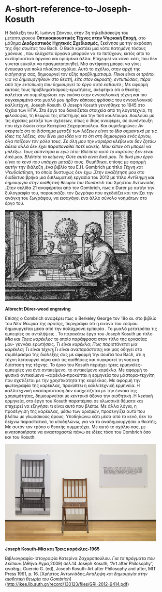 # A-short-reference-to-Joseph-Kosuth

Η διάλεξη του Κ. Ιωάννη Ζάννου, στην  3η τηλεδιάσκεψη του μεταπτυχιακού **Οπτικοακουστικές Τέχνες στην Ψηφιακή Εποχή**, στο μάθημα **Διαδραστικός Ηχητικός Σχεδιασμός**, ξεκίνησε με την ακρόαση της  *6ης σουίτας* του Βach.
Ο Βach  κρατάει μια νότα πατημένη τόσους χρόνους , που ελάχιστα όργανα μπορούν να το πετύχουν, εκτός από το εκκλησιαστικό όργανο και  ορισμένα άλλα. Επιχειρεί να κάνει κάτι, που δεν γίνεται εύκολα  να πραγματοποιηθεί. Μια αντίφαση μπορεί να γίνει έναυσμα για πολύ πλούσια σχόλια. Αυτό το σχόλιο, στην αρχή της εισήγησης σας, δημιουργεί τον εξής προβληματισμό.
*Ποιοι είναι  οι τρόποι για να δημιουργηθούν στο θεατή, είτε στον ακροατή, εντυπώσεις, πέρα από την εντύπωση που δημιουργεί το έργο αυτό καθαυτό* ;
Με αφορμή αυτούς τους προβληματισμούς-ερωτήσεις, σκέφτηκα ότι ο θεατής καλείται να συμπληρώσει την εικόνα στην εννοιολογική τέχνη και πιο συγκεκριμένα στο μυαλό μου ήρθαν κάποιες φράσεις του εννοιολογικού καλλιτέχνη, Joseph Kosuth.
Ο Joseph Kosuth γεννήθηκε το 1945 στο Οχάιο των ΗΠΑ. Στο έργο του δανείζεται στοιχεία από τη λογοτεχνία, τη φιλοσοφία, τη θεωρία της επιστήμης και την ποπ κουλτούρα. 
Δουλεύει με τις σχέσεις μεταξύ των σχέσεων, όπως ο ίδιος αναφέρει, σε συνέντευξη που είχε δώσει στην Κατερίνα Ζαχαροπούλου. 
Και συμπληρώνει: *Αν σκεφτείς ότι το διάστημα μεταξύ των λέξεων είναι το ίδιο σημαντικό με τις ίδιες τις λέξεις, σου δίνει μια ιδέα για το ότι στη δημιουργία ενός έργου, όλα παίζουν τον ρόλο τους. Σε όλη μου την καριέρα κλέβω και δεν ζητάω άδεια αλλά δεν έχει παραπονεθεί ποτέ κανείς. Μου είπαν ότι μπορεί να μπλέξω. Τους απάντησα κι εγώ τότε: Βλέπετε αυτό το καρτούν; Δεν είναι δικό μου. Βλέπετε το κείμενο; Ούτε αυτό είναι δικό μου. Το δικό μου έργο είναι το κενό που υπάρχει μεταξύ τους*.
Θυμήθηκα, επίσης με αφορμή αυτήν την διάλεξη ,ένα βιβλίο του  Ε.Η. Gombrich με τίτλο *Τέχνη και Ψευδαίσθηση*, το οποίο δυστυχώς δεν έχω .Στην αναζήτηση μου στο διαδίκτυο βρήκα μια διπλωματική εργασία του 2012 με τίτλο *Αντίληψη και δημιουργία στην αισθητική θεωρία του  Gombrich* του Χρήστου Αντωνιάδη .Στην σελίδα 21 αναφέρεται από τον Gombrich,  πως ο  Durer με αυτήν την ξυλογραφία του, παρουσιάζει τον ζωγράφο που σχεδιάζει και τονίζει την ανάγκη του ζωγράφου, να εισαγάγει ένα άλλο σύνολο νοημάτων στο έργο του. 


<img src=./Durer.jpg/ title = "Albrecht Dürer-wood engraving" width = "420" height = "300" />

**Albrecht Dürer-wood engraving** 

Επίσης ο Combrich αναφέρει πως ο Berkeley George  τον 18ο αι. στο βιβλίο του *Νέα Θεωρία της όρασης*, περιγράφει  ότι η εικόνα του κόσμου δημιουργείται  μέσα από την πολύχρονη εμπειρία . Το μυαλό μετατρέπει τις εμπειρίες σε αντιλήψεις . 
Το παρακάτω έργο του Joseph Kosuth με τίτλο *Μία και Τρεις καρέκλες* το οποίο  παράφρασα στον τίτλο της εργασίας μου- γεννάει ερωτήσεις.
*Τι είναι καρέκλα; Πως παριστάνεται μια καρέκλα*; *Τι είναι τέχνη*;*Τι είναι αναπαράσταση*;  και μας οδηγεί στο συμπέρασμα της διάλεξης σας με αφορμή την σουίτα του Bach, ότι η τέχνη λειτουργεί πέρα από τις αισθήσεις και συγκροτεί τη νοητική διάσταση της τέχνης.
Το έργο του Kosuth περιέχει τρεις ερμηνείες-εμπειρίες  για ένα  αντικείμενο, το αντικείμενο καρέκλα. Με αφορμή το φυσικό αντικείμενο –καρέκλα-προκύπτει η  ερμηνεία του μάστορα-τεχνίτη που σχετίζεται με την χρηστικότητα της καρέκλας. Με αφορμή την φωτογραφία της καρέκλας, προκύπτει η καλλιτεχνική ερμηνεία. Η καλλιτεχνική αναπαράσταση δεν συσχετίζεται με την έννοια της χρησιμότητας, δημιουργείται με κεντρικό άξονα  την  αισθητική .Η λεκτική ερμηνεία, στο έργο του Kosuth παραπέμπει σε γλωσσικά θέματα και επιχειρεί να εξηγήσει τι είναι αυτό που βλέπω. Με άλλα λόγια, η προσέγγιση της καρέκλας, μέσω των ορισμών, προσεγγίζει αυτό που βλέπω με γλωσσικούς όρους.
Υποδηλώνω κάτι μέσα από το κενό, δεν το δείχνω παραστατικά, το υποδηλώνω, για να το αναδημιουργήσει ο θεατής. Με αυτόν τον τρόπο ο θεατής συμμετέχει. Με αυτό το σχόλιο σας, με κινητοποιήσατε να αναστοχαστώ πάνω σε ιδέες τόσο του Combrich όσο και του Kosuth.

<img src=./chair.jpg/ title = "Joseph Kosuth-Μία και Τρεις καρέκλες-1965" width = "500" height = "320" />

**Joseph Kosuth-Μία και Τρεις καρέκλες-1965**

Βιβλιογραφία-Ιστογραφία
Κατερίνα Ζαχαροπούλου. *Για τα πράγματα που λείπουν*.(Αθήνα:Άγρα,2009) σελ.14
Joseph Kosuth, “Art after Philosophy”, αναδημ. Guercio G. (ed), Joseph Kosuth-Art after Philosophy and after, MIT Press 1991, p. 16.
[Χρήστος Αντωνιάδης.*Αντίληψη και δημιουργία στην αισθητική θεωρία του  Gombrich*] <br />
(http://ikee.lib.auth.gr/record/130123/files/GRI-2012-9414.pdf)
